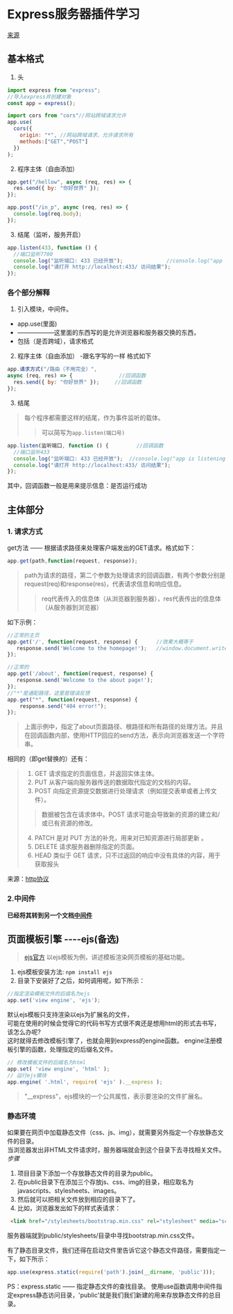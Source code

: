 # Express服务器插件学习
[来源](http://cw.hubwiz.com/card/c/544db33888dba01ef09d0682/1/1/13/)

## 基本格式
1. 头
```js
import express from "express";
//导入express并创建对象
const app = express();

import cors from "cors"//网站跨域请求允许
app.use(
  cors({
    origin: "*", //网站跨域请求，允许请求所有
    methods:["GET","POST"]
  })
);
```
2. 程序主体（自由添加）
```js
app.get("/hellow", async (req, res) => {
  res.send({ by: "你好世界" });
});

app.post("/in_p", async (req, res) => {
  console.log(req.body);
});
```

3. 结尾（监听，服务开启）

```js
app.listen(433, function () {
  //端口监听7700
  console.log("监听端口: 433 已经开放");              //console.log("app is listening at 127.0.0.1:433 ");
  console.log("请打开 http://localhost:433/ 访问结果");
});
```
### 各个部分解释
1. 引入模块，中间件。
- app.use(里面) 
- ——————这里面的东西写的是允许浏览器和服务器交换的东西，
- 包括（是否跨域），请求格式

2. 程序主体（自由添加）
-跟名字写的一样
格式如下
```js
app.请求方式("/路由（不用完全）", 
async (req, res) => {               //回调函数
  res.send({ by: "你好世界" });     //回调函数
});
```

3. 结尾
>每个程序都需要这样的结尾，作为事件监听的载体。
>>可以简写为```app.listen(端口号)```
```js
app.listen(监听端口, function () {         //回调函数
  //端口监听433
  console.log("监听端口: 433 已经开放");  //console.log("app is listening at 127.0.0.1:433 ");
  console.log("请打开 http://localhost:433/ 访问结果");
});
```
其中，回调函数一般是用来提示信息：是否运行成功

## 主体部分

### 1. 请求方式

get方法 —— 根据请求路径来处理客户端发出的GET请求。格式如下：
```js
app.get(path,function(request, response));
```
>path为请求的路径，第二个参数为处理请求的回调函数，有两个参数分别是request(req)和response(res)，代表请求信息和响应信息。
>>req代表传入的信息体（从浏览器到服务器），res代表传出的信息体（从服务器到浏览器）

如下示例：
```js
//正常的主页
app.get('/', function(request, response) {      //效果大概等于   
   response.send('Welcome to the homepage!');   //window.document.write('Welcome to the homepage!')
});

//正常的
app.get('/about', function(request, response) {
   response.send('Welcome to the about page!');
});
//"*"是通配路径，这里是错误反馈
app.get("*", function(request, response) {
    response.send("404 error!");
});
```
>上面示例中，指定了about页面路径、根路径和所有路径的处理方法。并且在回调函数内部，使用HTTP回应的send方法，表示向浏览器发送一个字符串。

相同的（即get替换的）还有：
>1.	GET	请求指定的页面信息，并返回实体主体。
>2.	PUT	从客户端向服务器传送的数据取代指定的文档的内容。
>3.	POST	向指定资源提交数据进行处理请求（例如提交表单或者上传文件）。
>>数据被包含在请求体中。POST 请求可能会导致新的资源的建立和/或已有资源的修改。
>4.	PATCH	是对 PUT 方法的补充，用来对已知资源进行局部更新 。	
>5.	DELETE	请求服务器删除指定的页面。
>9. HEAD	类似于 GET 请求，只不过返回的响应中没有具体的内容，用于获取报头

来源：[http协议](./http%E5%8D%8F%E8%AE%AE.md)

### 2.中间件

**已经将其转到另一个文档[中间件](./express--mid.md)**  

## 页面模板引擎 ----ejs(备选)
>[ejs官方](https://ejs.bootcss.com/#install)
以ejs模板为例，讲述模板渲染网页模板的基础功能。

1. ejs模板安装方法: ```npm install ejs```
2. 目录下安装好了之后，如何调用呢，如下所示：
```js
//指定渲染模板文件的后缀名为ejs
app.set('view engine', 'ejs');
```
默认ejs模板只支持渲染以ejs为扩展名的文件，  
可能在使用的时候会觉得它的代码书写方式很不爽还是想用html的形式去书写，该怎么办呢?  
这时就得去修改模板引擎了，也就会用到express的engine函数。
engine注册模板引擎的函数，处理指定的后缀名文件。
```js
// 修改模板文件的后缀名为html
app.set( 'view engine', 'html' );
// 运行ejs模块
app.engine( '.html', require( 'ejs' ).__express );
```
>"__express"，ejs模块的一个公共属性，表示要渲染的文件扩展名。

### 静态环境
如果要在网页中加载静态文件（css、js、img），就需要另外指定一个存放静态文件的目录。  
当浏览器发出非HTML文件请求时，服务器端就会到这个目录下去寻找相关文件。
_步骤_
1. 项目目录下添加一个存放静态文件的目录为public。
2. 在public目录下在添加三个存放js、css、img的目录，相应取名为javascripts、stylesheets、images。
3. 然后就可以把相关文件放到相应的目录下了。
4. 比如，浏览器发出如下的样式表请求：
```html
 <link href="/stylesheets/bootstrap.min.css" rel="stylesheet" media="screen">
```
服务器端就到public/stylesheets/目录中寻找bootstrap.min.css文件。

有了静态目录文件，我们还得在启动文件里告诉它这个静态文件路径，需要指定一下，如下所示：
```js
app.use(express.static(require('path').join(__dirname, 'public')));
```
PS：express.static —— 指定静态文件的查找目录。
使用use函数调用中间件指定express静态访问目录，'public'就是我们我们新建的用来存放静态文件的总目录。